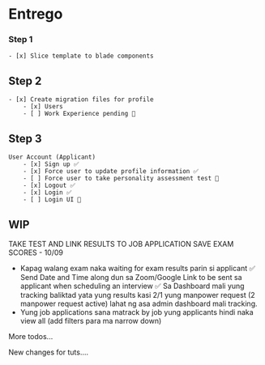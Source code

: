 # Entrego

### Step 1
    - [x] Slice template to blade components 
## Step 2
    - [x] Create migration files for profile
        - [x] Users 
        - [ ] Work Experience pending 🚧
## Step 3
    User Account (Applicant)
        - [x] Sign up ✅
        - [x] Force user to update profile information ✅
        - [ ] Force user to take personality assessment test 🚧
        - [x] Logout ✅
        - [x] Login ✅
        - [ ] Login UI 🚧
    

## WIP
TAKE TEST AND LINK RESULTS TO JOB APPLICATION
SAVE EXAM SCORES - 10/09


- Kapag walang exam naka waiting for exam results parin si applicant
✅ Send Date and Time along dun sa Zoom/Google Link to be sent sa applicant when scheduling an interview
✅ Sa Dashboard mali yung tracking baliktad yata yung results kasi 2/1 yung manpower request (2 manpower request active) lahat ng asa admin dashboard mali tracking. 
- Yung job applications sana matrack by job yung  applicants hindi naka view all (add filters para ma narrow down)

More todos...

New changes for tuts....